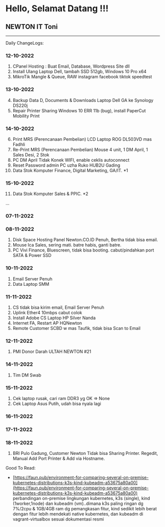 # Hello, Selamat Datang !!!

## NEWTON IT Toni
---
Daily ChangeLogs:

### 12-10-2022

1. CPanel Hosting : Buat Email, Database, Wordpress Site dll
2. Install Ulang Laptop Dell, tambah SSD 512gb, Windows 10 Pro x64
3. MikroTik Mangle & Queue, RAW instagram facebook tiktok speedtest

### 13-10-2022

4. Backup Data D, Documents & Downloads Laptop Dell GA ke Synology DS220j
5. Repair Printer Sharing Windows 10 ERR 11b (bug), install PaperCut Mobility Print

### 14-10-2022

6. Print MRS (Perencanaan Pembelian) LCD Laptop ROG DL503VD mas Fadhli
7. Re-Print MRS (Perencanaan Pembelian) Mouse 4 unit, 1 DM April, 1 Sales Desi, 2 Stok
8. PC DM April Tidak Konek WIFI, enable ceklis autoconnect
9. Reset Password admin PC uzha Ruko HUB2U Gading
10. Data Stok Komputer Finance, Digital Marketing, GA/IT. *1

### 15-10-2022

11. Data Stok Komputer Sales & PPIC. *2

...

### 07-11-2022



### 08-11-2022

1. Disk Space Hosting Panel Newton.CO.ID Penuh, Bertha tidak bisa email.
2. Mouse Ica Sales, sering mati. batre habis, ganti batre.
3. PC Vivi Finance, Bluescreen, tidak bisa booting. cabut/pindahkan port SATA & Power SSD

### 10-11-2022

1. Email Server Penuh
2. Data Laptop SMM


### 11-11-2022

1. CS tidak bisa kirim email, Email Server Penuh
2. Uplink Ether4 10mbps cabut colok
3. Install Adobe CS Laptop HP Silver Nanda
4. Internet FA, Restart AP HQNewton
5. Remote Customer SCBD w mas Taufik, tidak bisa Scan to Email

### 12-11-2022

1. PMI Donor Darah ULTAH NEWTON #21

### 14-11-2022

1. Tim DM Swab

### 15-11-2022

1. Cek laptop rusak, cari ram DDR3 yg OK => None
2. Cek Laptop Asus Putih, udah bisa nyala lagi

### 16-11-2022

### 17-11-2022

### 18-11-2022

1. BRI Pulo Gadung, Customer Newton Tidak bisa Sharing Printer. Regedit, Manual Add Port Printer & Add via Hostname.

Good To Read:
- [https://faun.pub/environment-for-comparing-several-on-premise-kubernetes-distributions-k3s-kind-kubeadm-a53675a80a00](https://faun.pub/environment-for-comparing-several-on-premise-kubernetes-distributions-k3s-kind-kubeadm-a53675a80a00)
  perbandingan on-premise lingkungan kubernetes, k3s (single), kind (1worker,1node) dan kubeadm (vm)..dimana k3s paling ringan dg 7%/2cpu & 1GB/4GB ram dg pemangkasan fitur, kind sedikit lebih berat dengan fitur lebih mendekati native kubernetes, dan kubeadm di vagrant-virtualbox sesuai dokumentasi resmi
